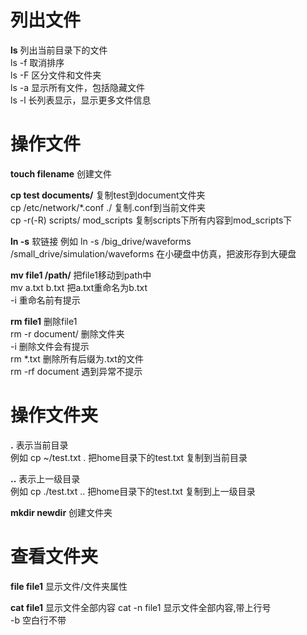 # 列出文件
**ls** 列出当前目录下的文件  
  ls -f 取消排序  
  ls -F 区分文件和文件夹  
  ls -a 显示所有文件，包括隐藏文件  
  ls -l 长列表显示，显示更多文件信息  
# 操作文件
**touch filename** 创建文件  


**cp test documents/** 复制test到document文件夹  
  cp /etc/network/*.conf ./ 复制.conf到当前文件夹  
  cp -r(-R) scripts/ mod_scripts 复制scripts下所有内容到mod_scripts下  


**ln -s** 软链接
例如 ln -s /big_drive/waveforms /small_drive/simulation/waveforms  在小硬盘中仿真，把波形存到大硬盘  


**mv file1 /path/** 把file1移动到path中  
  mv a.txt b.txt 把a.txt重命名为b.txt  
  -i 重命名前有提示  


**rm file1** 删除file1  
  rm -r document/ 删除文件夹  
     -i 删除文件会有提示  
  rm  *.txt 删除所有后缀为.txt的文件  
  rm  -rf document 遇到异常不提示  
# 操作文件夹
**.** 表示当前目录  
例如 cp ~/test.txt . 把home目录下的test.txt 复制到当前目录  


**..** 表示上一级目录  
例如 cp ./test.txt .. 把home目录下的test.txt 复制到上一级目录  


**mkdir newdir** 创建文件夹  
# 查看文件夹
**file file1** 显示文件/文件夹属性 


**cat file1** 显示文件全部内容
  cat -n file1 显示文件全部内容,带上行号  
      -b 空白行不带



